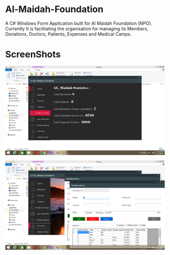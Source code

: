 # Al-Maidah-Foundation
 A C# Windows Form Application built for Al Maidah Foundation (NPO). Currently It is facilitating the organisation for managing its Members, Donations, Doctors, Patients, Expenses and Medical Camps.
 
 # ScreenShots
 
 ![](https://raw.githubusercontent.com/UmairAwan128/Al_Maidah_Foundation/main/Images/Home.png)

 ![](https://raw.githubusercontent.com/UmairAwan128/Al_Maidah_Foundation/main/Images/Pages.png)
